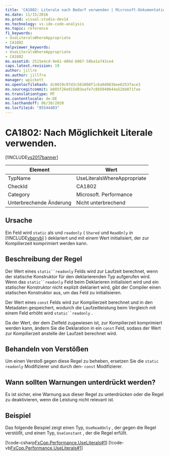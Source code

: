 ```yaml
---
title: 'CA1802: Literale nach Bedarf verwenden | Microsoft-Dokumentation'
ms.date: 11/15/2016
ms.prod: visual-studio-dev14
ms.technology: vs-ide-code-analysis
ms.topic: reference
f1_keywords:
- UseLiteralsWhereAppropriate
- CA1802
helpviewer_keywords:
- UseLiteralsWhereAppropriate
- CA1802
ms.assetid: 2515e4cd-9e61-486d-b067-58ba1a743ce4
caps.latest.revision: 19
author: jillre
ms.author: jillfra
manager: wpickett
ms.openlocfilehash: dc8019c97d3c561000f1c6a8d083bee6253face3
ms.sourcegitcommit: b885f26e015d03eafe7c885040644a52bb071fae
ms.translationtype: MT
ms.contentlocale: de-DE
ms.lasthandoff: 06/30/2020
ms.locfileid: "85544403"
---
```

# <a name="ca1802-use-literals-where-appropriate"></a>CA1802: Nach Möglichkeit Literale verwenden.
[!INCLUDE[vs2017banner](../includes/vs2017banner.md)]

|Element|Wert|
|-|-|
|TypName|UseLiteralsWhereAppropriate|
|CheckId|CA1802|
|Category|Microsoft. Performance|
|Unterbrechende Änderung|Nicht unterbrechend|

## <a name="cause"></a>Ursache
 Ein Feld wird `static` als und `readonly` ( `Shared` und `ReadOnly` in [!INCLUDE[vbprvb](../includes/vbprvb-md.md)] ) deklariert und mit einem Wert initialisiert, der zur Kompilierzeit komprimiert werden kann.

## <a name="rule-description"></a>Beschreibung der Regel
 Der Wert eines `static``readonly` Felds wird zur Laufzeit berechnet, wenn der statische Konstruktor für den deklarierenden Typ aufgerufen wird. Wenn das `static``readonly` Feld beim Deklarieren initialisiert wird und ein statischer Konstruktor nicht explizit deklariert wird, gibt der Compiler einen statischen Konstruktor aus, um das Feld zu initialisieren.

 Der Wert eines `const` Felds wird zur Kompilierzeit berechnet und in den Metadaten gespeichert, wodurch die Laufzeitleistung beim Vergleich mit einem Feld erhöht wird `static``readonly` .

 Da der Wert, der dem Zielfeld zugewiesen ist, zur Kompilierzeit komprimiert werden kann, ändern Sie die Deklaration in ein `const` Feld, sodass der Wert zur Kompilierzeit anstelle der Laufzeit berechnet wird.

## <a name="how-to-fix-violations"></a>Behandeln von Verstößen
 Um einen Verstoß gegen diese Regel zu beheben, ersetzen Sie die `static` `readonly` Modifizierer und durch den- `const` Modifizierer.

## <a name="when-to-suppress-warnings"></a>Wann sollten Warnungen unterdrückt werden?
 Es ist sicher, eine Warnung aus dieser Regel zu unterdrücken oder die Regel zu deaktivieren, wenn die Leistung nicht relevant ist.

## <a name="example"></a>Beispiel
 Das folgende Beispiel zeigt einen Typ, `UseReadOnly` , der gegen die Regel verstößt, und einen Typ, `UseConstant` , der die Regel erfüllt.

 [!code-csharp[FxCop.Performance.UseLiterals#1](../snippets/csharp/VS_Snippets_CodeAnalysis/FxCop.Performance.UseLiterals/cs/FxCop.Performance.UseLiterals.cs#1)]
 [!code-vb[FxCop.Performance.UseLiterals#1](../snippets/visualbasic/VS_Snippets_CodeAnalysis/FxCop.Performance.UseLiterals/vb/FxCop.Performance.UseLiterals.vb#1)]
